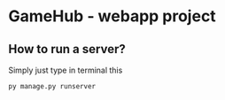 # GameHub - webapp project

## How to run a server?
Simply just type in terminal this

```terminal
py manage.py runserver